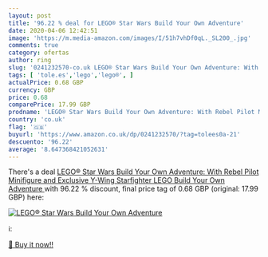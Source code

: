 ```yaml
---
layout: post
title: '96.22 % deal for LEGO® Star Wars Build Your Own Adventure'
date: 2020-04-06 12:42:51
image: 'https://m.media-amazon.com/images/I/51h7vhDf0qL._SL200_.jpg'
comments: true
category: ofertas
author: ring
slug: '0241232570-co.uk LEGO® Star Wars Build Your Own Adventure: With Rebel...'
tags: [ 'tole.es','lego','lego®', ]
actualPrice: 0.68 GBP
currency: GBP
price: 0.68
comparePrice: 17.99 GBP
prodname: 'LEGO® Star Wars Build Your Own Adventure: With Rebel Pilot Minifigure and Exclusive Y-Wing Starfighter  LEGO Build Your Own Adventure '
country: 'co.uk'
flag: '🇬🇧'
buyurl: 'https://www.amazon.co.uk/dp/0241232570/?tag=tolees0a-21'
descuento: '96.22'
average: '8.647368421052631'
---
```


There's a deal [LEGO® Star Wars Build Your Own Adventure: With Rebel Pilot Minifigure and Exclusive Y-Wing Starfighter  LEGO Build Your Own Adventure ](https://www.amazon.co.uk/dp/0241232570/?tag=tolees0a-21)  with  96.22 % discount, final price tag of  0.68 GBP (original: 17.99 GBP) here:

[![LEGO® Star Wars Build Your Own Adventure](https://m.media-amazon.com/images/I/51h7vhDf0qL._SL200_.jpg)](https://www.amazon.co.uk/dp/0241232570/?tag=tolees0a-21)

ℹ️:


[🛒 Buy it now!!](https://www.amazon.co.uk/dp/0241232570/?tag=tolees0a-21)

